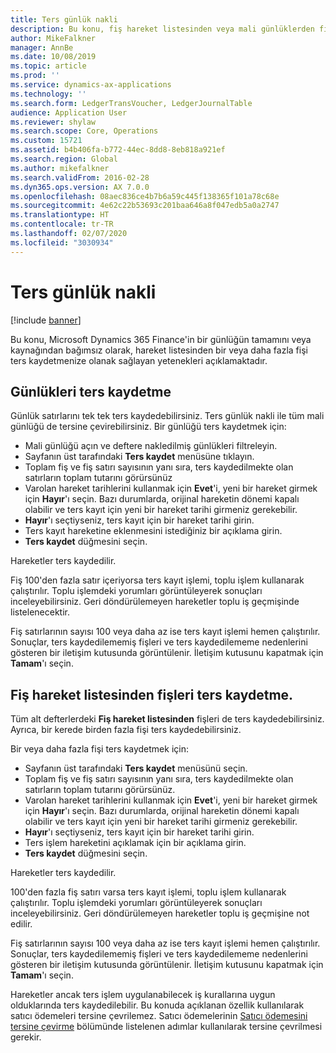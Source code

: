 ```yaml
---
title: Ters günlük nakli
description: Bu konu, fiş hareket listesinden veya mali günlüklerden fişleri ters kaydetmenize olanak sağlayan yetenekleri açıklamaktadır.
author: MikeFalkner
manager: AnnBe
ms.date: 10/08/2019
ms.topic: article
ms.prod: ''
ms.service: dynamics-ax-applications
ms.technology: ''
ms.search.form: LedgerTransVoucher, LedgerJournalTable
audience: Application User
ms.reviewer: shylaw
ms.search.scope: Core, Operations
ms.custom: 15721
ms.assetid: b4b406fa-b772-44ec-8dd8-8eb818a921ef
ms.search.region: Global
ms.author: mikefalkner
ms.search.validFrom: 2016-02-28
ms.dyn365.ops.version: AX 7.0.0
ms.openlocfilehash: 08aec836ce4b7b6a59c445f138365f101a78c68e
ms.sourcegitcommit: 4e62c22b53693c201baa646a8f047edb5a0a2747
ms.translationtype: HT
ms.contentlocale: tr-TR
ms.lasthandoff: 02/07/2020
ms.locfileid: "3030934"
---
```

# <a name="reverse-journal-posting"></a>Ters günlük nakli

[!include [banner](../includes/banner.md)]

Bu konu, Microsoft Dynamics 365 Finance'in bir günlüğün tamamını veya kaynağından bağımsız olarak, hareket listesinden bir veya daha fazla fişi ters kaydetmenize olanak sağlayan yetenekleri açıklamaktadır. 

## <a name="reversing-journals"></a>Günlükleri ters kaydetme

Günlük satırlarını tek tek ters kaydedebilirsiniz. Ters günlük nakli ile tüm mali günlüğü de tersine çevirebilirsiniz. Bir günlüğü ters kaydetmek için: 

- Mali günlüğü açın ve deftere nakledilmiş günlükleri filtreleyin.
- Sayfanın üst tarafındaki **Ters kaydet** menüsüne tıklayın.
- Toplam fiş ve fiş satırı sayısının yanı sıra, ters kaydedilmekte olan satırların toplam tutarını görürsünüz
- Varolan hareket tarihlerini kullanmak için **Evet**'i, yeni bir hareket girmek için **Hayır**'ı seçin. Bazı durumlarda, orijinal hareketin dönemi kapalı olabilir ve ters kayıt için yeni bir hareket tarihi girmeniz gerekebilir.
- **Hayır**'ı seçtiyseniz, ters kayıt için bir hareket tarihi girin. 
- Ters kayıt hareketine eklenmesini istediğiniz bir açıklama girin.
- **Ters kaydet** düğmesini seçin.

Hareketler ters kaydedilir. 

Fiş 100'den fazla satır içeriyorsa ters kayıt işlemi, toplu işlem kullanarak çalıştırılır. Toplu işlemdeki yorumları görüntüleyerek sonuçları inceleyebilirsiniz. Geri döndürülemeyen hareketler toplu iş geçmişinde listelenecektir.

Fiş satırlarının sayısı 100 veya daha az ise ters kayıt işlemi hemen çalıştırılır. Sonuçlar, ters kaydedilememiş fişleri ve ters kaydedilememe nedenlerini gösteren bir iletişim kutusunda görüntülenir. İletişim kutusunu kapatmak için **Tamam**'ı seçin.

## <a name="reversing-vouchers-from-the-voucher-transaction-list"></a>Fiş hareket listesinden fişleri ters kaydetme. 

Tüm alt defterlerdeki **Fiş hareket listesinden** fişleri de ters kaydedebilirsiniz. Ayrıca, bir kerede birden fazla fişi ters kaydedebilirsiniz. 

Bir veya daha fazla fişi ters kaydetmek için: 

- Sayfanın üst tarafındaki **Ters kaydet** menüsünü seçin.
- Toplam fiş ve fiş satırı sayısının yanı sıra, ters kaydedilmekte olan satırların toplam tutarını görürsünüz.
- Varolan hareket tarihlerini kullanmak için **Evet**'i, yeni bir hareket girmek için **Hayır**'ı seçin. Bazı durumlarda, orijinal hareketin dönemi kapalı olabilir ve ters kayıt için yeni bir hareket tarihi girmeniz gerekebilir.
- **Hayır**'ı seçtiyseniz, ters kayıt için bir hareket tarihi girin. 
- Ters işlem hareketini açıklamak için bir açıklama girin.
- **Ters kaydet** düğmesini seçin.

Hareketler ters kaydedilir. 

100'den fazla fiş satırı varsa ters kayıt işlemi, toplu işlem kullanarak çalıştırılır. Toplu işlemdeki yorumları görüntüleyerek sonuçları inceleyebilirsiniz. Geri döndürülemeyen hareketler toplu iş geçmişine not edilir.

Fiş satırlarının sayısı 100 veya daha az ise ters kayıt işlemi hemen çalıştırılır. Sonuçlar, ters kaydedilememiş fişleri ve ters kaydedilememe nedenlerini gösteren bir iletişim kutusunda görüntülenir. İletişim kutusunu kapatmak için **Tamam**'ı seçin.

Hareketler ancak ters işlem uygulanabilecek iş kurallarına uygun olduklarında ters kaydedilebilir. Bu konuda açıklanan özellik kullanılarak satıcı ödemeleri tersine çevrilemez. Satıcı ödemelerinin [Satıcı ödemesini tersine çevirme](https://docs.microsoft.com/dynamics365/finance/accounts-payable/reverse-vendor-payment) bölümünde listelenen adımlar kullanılarak tersine çevrilmesi gerekir.

